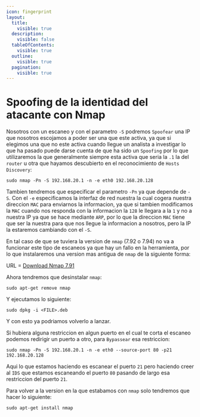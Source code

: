 ```yaml
---
icon: fingerprint
layout:
  title:
    visible: true
  description:
    visible: false
  tableOfContents:
    visible: true
  outline:
    visible: true
  pagination:
    visible: true
---
```


# Spoofing de la identidad del atacante con Nmap

Nosotros con un escaneo y con el parametro `-S` podremos `Spoofear` una IP que nosotros escojamos a poder ser una que este activa, ya que si elegimos una que no este activa cuando llegue un analista a investigar lo que ha pasado puede darse cuenta de que ha sido un `Spoofing` por lo que utilizaremos la que generalmente siempre esta activa que seria la `.1` la del `router` u otra que hayamos descubierto en el reconocimiento de `Hosts Discovery`:

```shell
sudo nmap -Pn -S 192.168.20.1 -n -e eth0 192.168.20.128
```

Tambien tendremos que especificar el parametro `-Pn` ya que depende de `-S`. Con el `-e` especificamos la interfaz de red nuestra la cual cogera nuestra direccion `MAC` para enviarnos la informacion, ya que si tambien modificamos la `MAC` cuando nos responda con la informacion la `128` le llegara a la `1` y no a nuestra IP ya que se hace mediante `ARP`, por lo que la direccion `MAC` tiene que ser la nuestra para que nos llegue la informacion a nosotros, pero la IP la estaremos cambiando con el `-S`.

En tal caso de que se tuviera la version de `nmap` (7.92 o 7.94) no va a funcionar este tipo de escaneos ya que hay un fallo en la herramienta, por lo que instalaremos una version mas antigua de `nmap` de la siguiente forma:

URL = [Download Nmap 7.91](https://packages.debian.org/bookworm/amd64/nmap/download)

Ahora tendremos que desinstalar `nmap`:

```shell
sudo apt-get remove nmap
```

Y ejecutamos lo siguiente:

```shell
sudo dpkg -i <FILE>.deb
```

Y con esto ya podriamos volverlo a lanzar.

Si hubiera alguna restriccion en algun puerto en el cual te corta el escaneo podemos redirigir un puerto a otro, para `Bypassear` esa restriccion:

```shell
sudo nmap -Pn -S 192.168.20.1 -n -e eth0 --source-port 80 -p21 192.168.20.128
```

Aqui lo que estamos haciendo es escanear el puerto `21` pero haciendo creer al `IDS` que estamos escaneando el puerto `80` pasando de largo esa restriccion del puerto `21`.

Para volver a la version en la que estabamos con `nmap` solo tendremos que hacer lo siguiente:

```shell
sudo apt-get install nmap
```
